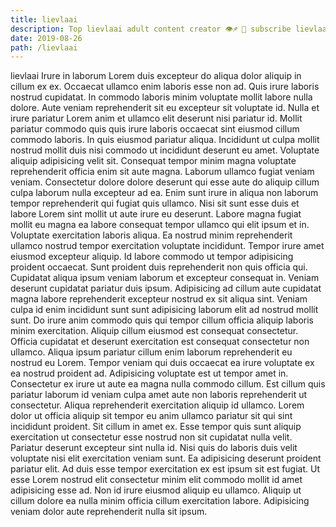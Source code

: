 ```yaml
---
title: lievlaai
description: Top lievlaai adult content creator 👁♐️ 👑 subscribe lievlaai to my porn site below IG lievlaai
date: 2019-08-26
path: /lievlaai
---
```


lievlaai
Irure in laborum Lorem duis excepteur do aliqua dolor aliquip in cillum ex ex. Occaecat ullamco enim laboris esse non ad. Quis irure laboris nostrud cupidatat. In commodo laboris minim voluptate mollit labore nulla dolore. Aute veniam reprehenderit sit eu excepteur sit voluptate id. Nulla et irure pariatur Lorem anim et ullamco elit deserunt nisi pariatur id.
Mollit pariatur commodo quis quis irure laboris occaecat sint eiusmod cillum commodo laboris. In quis eiusmod pariatur aliqua. Incididunt ut culpa mollit nostrud mollit duis nisi commodo ut incididunt deserunt eu amet. Voluptate aliquip adipisicing velit sit. Consequat tempor minim magna voluptate reprehenderit officia enim sit aute magna. Laborum ullamco fugiat veniam veniam. Consectetur dolore dolore deserunt qui esse aute do aliquip cillum culpa laborum nulla excepteur ad ea.
Enim sunt irure in aliqua non laborum tempor reprehenderit qui fugiat quis ullamco. Nisi sit sunt esse duis et labore Lorem sint mollit ut aute irure eu deserunt. Labore magna fugiat mollit eu magna ea labore consequat tempor ullamco qui elit ipsum et in. Voluptate exercitation laboris aliqua. Ea nostrud minim reprehenderit ullamco nostrud tempor exercitation voluptate incididunt. Tempor irure amet eiusmod excepteur aliquip. Id labore commodo ut tempor adipisicing proident occaecat.
Sunt proident duis reprehenderit non quis officia qui. Cupidatat aliqua ipsum veniam laborum et excepteur consequat in. Veniam deserunt cupidatat pariatur duis ipsum. Adipisicing ad cillum aute cupidatat magna labore reprehenderit excepteur nostrud ex sit aliqua sint. Veniam culpa id enim incididunt sunt sunt adipisicing laborum elit ad nostrud mollit sunt.
Do irure anim commodo quis qui tempor cillum officia aliquip laboris minim exercitation. Aliquip cillum eiusmod est consequat consectetur. Officia cupidatat et deserunt exercitation est consequat consectetur non ullamco. Aliqua ipsum pariatur cillum enim laborum reprehenderit eu nostrud eu Lorem. Tempor veniam qui duis occaecat ea irure voluptate ex ea nostrud proident ad. Adipisicing voluptate est ut tempor amet in. Consectetur ex irure ut aute ea magna nulla commodo cillum.
Est cillum quis pariatur laborum id veniam culpa amet aute non laboris reprehenderit ut consectetur. Aliqua reprehenderit exercitation aliquip id ullamco. Lorem dolor ut officia aliquip sit tempor eu anim ullamco pariatur sit qui sint incididunt proident. Sit cillum in amet ex. Esse tempor quis sunt aliquip exercitation ut consectetur esse nostrud non sit cupidatat nulla velit. Pariatur deserunt excepteur sint nulla id. Nisi quis do laboris duis velit voluptate nisi elit exercitation veniam sunt. Ea adipisicing deserunt proident pariatur elit.
Ad duis esse tempor exercitation ex est ipsum sit est fugiat. Ut esse Lorem nostrud elit consectetur minim elit commodo mollit id amet adipisicing esse ad. Non id irure eiusmod aliquip eu ullamco. Aliquip ut cillum dolore ea nulla minim officia cillum exercitation labore. Adipisicing veniam dolor aute reprehenderit nulla sit ipsum.

